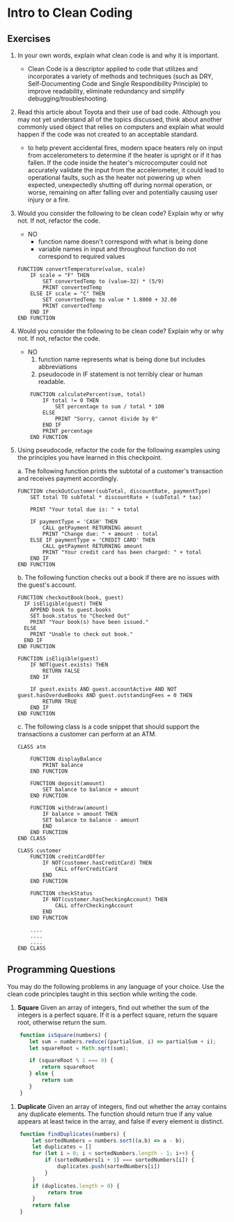 # Intro to Clean Coding

## Exercises

1. In your own words, explain what clean code is and why it is important.
    * Clean Code is a descriptor applied to code that utilizes and incorporates a variety of methods and techniques (such as DRY, Self-Documenting Code and Single Respondibility Principle) to improve readability, eliminate redundancy and simplify debugging/troubleshooting.
1. Read this article about Toyota and their use of bad code. Although you may not yet understand all of the topics discussed, think about another commonly used object that relies on computers and explain what would happen if the code was not created to an acceptable standard.
    * to help prevent accidental fires, modern space heaters rely on input from accelerometers to determine if the heater is upright or if it has fallen. If the code inside the heater's microcomputer could not accurately validate the input from the accelerometer, it could lead to operational faults, such as the heater not powering up when expected, unexpectedly shutting off during normal operation, or worse, remaining on after falling over and potentially causing user injury or a fire.
1. Would you consider the following to be clean code? Explain why or why not. If not, refactor the code.
   * NO
     * function name doesn't correspond with what is being done
     * variable names in input and throughout function do not correspond to required values

    ```
    FUNCTION convertTemperature(value, scale)
        IF scale = "F" THEN
            SET convertedTemp to (value−32) * (5/9)
            PRINT convertedTemp
        ELSE IF scale = "C" THEN
            SET convertedTemp to value * 1.8000 + 32.00
            PRINT convertedTemp
        END IF
    END FUNCTION
    ```

1. Would you consider the following to be clean code? Explain why or why not. If not, refactor the code.
    * NO
      1. function name represents what is being done but includes abbreviations
      1. pseudocode in IF statement is not terribly clear or human readable.

    ```
        FUNCTION calculatePercent(sum, total)
            IF total != 0 THEN
                SET percentage to sum / total * 100
            ELSE
                PRINT "Sorry, cannot divide by 0"
            END IF
            PRINT percentage
        END FUNCTION
    ```

1. Using pseudocode, refactor the code for the following examples using the principles you have learned in this checkpoint.

    a. The following function prints the subtotal of a customer's transaction and receives payment accordingly.

    ```
    FUNCTION checkOutCustomer(subTotal, discountRate, paymentType)
        SET total TO subTotal * discountRate + (subTotal * tax)

        PRINT "Your total due is: " + total

        IF paymentType = 'CASH' THEN
            CALL getPayment RETURNING amount
            PRINT "Change due: " + amount - total
        ELSE IF paymentType = 'CREDIT CARD' THEN
            CALL getPayment RETURNING amount
            PRINT "Your credit card has been charged: " + total
        END IF
    END FUNCTION
    ```

    b. The following function checks out a book if there are no issues with the guest's account.

    ```
    FUNCTION checkoutBook(book, guest)
      IF isEligible(guest) THEN
        APPEND book to guest.books
        SET book.status to "Checked Out"
        PRINT "Your book(s) have been issued."
      ELSE
        PRINT "Unable to check out book."
      END IF
    END FUNCTION

    FUNCTION isEligible(guest)
        IF NOT(guest.exists) THEN
            RETURN FALSE
        END IF

        IF guest.exists AND guest.accountActive AND NOT guest.hasOverdueBooks AND guest.outstandingFees = 0 THEN
            RETURN TRUE
        END IF
    END FUNCTION

    ```

    c. The following class is a code snippet that should support the transactions a customer can perform at an ATM.

    ```
    CLASS atm

        FUNCTION displayBalance
            PRINT balance
        END FUNCTION

        FUNCTION deposit(amount)
            SET balance to balance + amount
        END FUNCTION

        FUNCTION withdraw(amount)
            IF balance > amount THEN
            SET balance to balance - amount
            END
        END FUNCTION
    END CLASS

    CLASS customer
        FUNCTION creditCardOffer
            IF NOT(customer.hasCreditCard) THEN
                CALL offerCreditCard
            END
        END FUNCTION

        FUNCTION checkStatus
            IF NOT(customer.hasCheckingAccount) THEN
                CALL offerCheckingAccount
            END
        END FUNCTION

        ....
        ....
        ....
    END CLASS

    ```

## Programming Questions

You may do the following problems in any language of your choice. Use the clean code principles taught in this section while writing the code.

1. **Square** Given an array of integers, find out whether the sum of the integers is a perfect square. If it is a perfect square, return the square root, otherwise return the sum.

``` Javascript
    function isSquare(numbers) {
       let sum = numbers.reduce((partialSum, i) => partialSum + i);
       let squareRoot = Math.sqrt(sum);

       if (squareRoot % 1 === 0) {
           return squareRoot
       } else {
           return sum
       }
    }
```

1. **Duplicate** Given an array of integers, find out whether the array contains any duplicate elements. The function should return true if any value appears at least twice in the array, and false if every element is distinct.

``` JavaScript
    function findDuplicates(numbers) {
        let sortedNumbers = numbers.sort((a,b) => a - b);
        let duplicates = []
        for (let i = 0; i < sortedNumbers.length - 1; i++) {
            if (sortedNumbers[i + 1] === sortedNumbers[i]) {
                duplicates.push(sortedNumbers[i])
            }
        }
        if (duplicates.length > 0) {
             return true
        }
        return false
    }

```